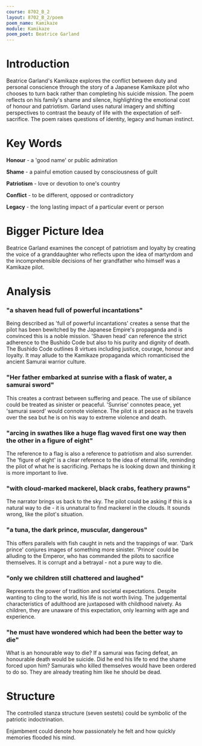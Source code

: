 ```yaml
---
course: 8702_B_2
layout: 8702_B_2/poem
poem_name: Kamikaze
module: Kamikaze
poem_poet: Beatrice Garland
---
```


# Introduction

Beatrice Garland's Kamikaze explores the conflict between duty and personal conscience through the story of a Japanese Kamikaze pilot who chooses to turn back rather than completing his suicide mission. The poem reflects on his family's shame and silence, highlighting the emotional cost of honour and patriotism. Garland uses natural imagery and shifting perspectives to contrast the beauty of life with the expectation of self-sacrifice. The poem raises questions of identity, legacy and human instinct.

# Key Words

**Honour** - a 'good name' or public admiration

**Shame** - a painful emotion caused by consciousness of guilt

**Patriotism** - love or devotion to one's country

**Conflict** - to be different, opposed or contradictory

**Legacy** - the long lasting impact of a particular event or person

# Bigger Picture Idea

Beatrice Garland examines the concept of patriotism and loyalty by creating the voice of a granddaughter who reflects upon the idea of martyrdom and the incomprehensible decisions of her grandfather who himself was a Kamikaze pilot.

# Analysis

### "a shaven head full of powerful incantations"

Being described as 'full of powerful incantations' creates a sense that the pilot has been bewitched by the Japanese Empire's propaganda and is convinced this is a noble mission. 'Shaven head' can reference the strict adherence to the Bushido Code but also to his purity and dignity of death. The Bushido Code outlines 8 virtues including justice, courage, honour and loyalty. It may allude to the Kamikaze propaganda which romanticised the ancient Samurai warrior culture.

### "Her father embarked at sunrise with a flask of water, a samurai sword"

This creates a contrast between suffering and peace. The use of sibilance could be treated as sinister or peaceful. 'Sunrise' connotes peace, yet 'samurai sword' would connote violence. The pilot is at peace as he travels over the sea but he is on his way to extreme violence and death.

### "arcing in swathes like a huge flag waved first one way then the other in a figure of eight"

The reference to a flag is also a reference to patriotism and also surrender. The 'figure of eight' is a clear reference to the idea of eternal life, reminding the pilot of what he is sacrificing. Perhaps he is looking down and thinking it is more important to live.

### "with cloud-marked mackerel, black crabs, feathery prawns"

The narrator brings us back to the sky. The pilot could be asking if this is a natural way to die - it is unnatural to find mackerel in the clouds. It sounds wrong, like the pilot's situation.

### "a tuna, the dark prince, muscular, dangerous"

This offers parallels with fish caught in nets and the trappings of war. 'Dark prince' conjures images of something more sinister. 'Prince' could be alluding to the Emperor, who has commanded the pilots to sacrifice themselves. It is corrupt and a betrayal - not a pure way to die.

### "only we children still chattered and laughed"

Represents the power of tradition and societal expectations. Despite wanting to cling to the world, his life is not worth living. The judgemental characteristics of adulthood are juxtaposed with childhood naivety. As children, they are unaware of this expectation, only learning with age and experience.

### "he must have wondered which had been the better way to die"

What is an honourable way to die? If a samurai was facing defeat, an honourable death would be suicide. Did he end his life to end the shame forced upon him? Samurais who killed themselves would have been ordered to do so. They are already treating him like he should be dead.

# Structure

The controlled stanza structure (seven sestets) could be symbolic of the patriotic indoctrination.

Enjambment could denote how passionately he felt and how quickly memories flooded his mind.
